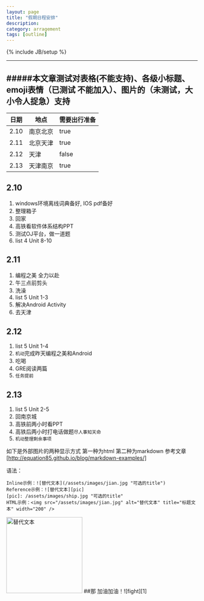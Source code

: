 ```yaml
---
layout: page
title: "假期日程安排"
description: 
category: arragement
tags: [outline]
---
```

{% include JB/setup %}


-------
#####本文章测试对表格(不能支持)、各级小标题、emoji表情（已测试 不能加入）、图片的（未测试，大小令人捉急）支持
----------

| 日期 | 地点 | 需要出行准备 |
|--------|-------|--------------------|
|2.10|南京北京|true
|2.11|北京天津|true
|2.12|天津|false
|2.13|天津南京|true

## 2.10 ##
1. windows环境离线词典备好, IOS pdf备好
2. 整理箱子
3. 回家
4. 高铁看软件体系结构PPT 
5. 测试OJ平台，做一道题
6. list 4 Unit 8-10

## 2.11 ##

1. 编程之美 全力以赴
2. 午三点前剪头
3. 洗澡
4. list 5 Unit 1-3
5. 解决Android Activity
6. 去天津

## 2.12 ##

1. list 5 Unit 1-4
2. `机动`完成昨天编程之美和Android
3. 吃喝
4. GRE阅读两篇
5. `任务提前`

## 2.13 ##

 1. list 5 Unit 2-5
 2. 回南京城
 3. 高铁前两小时看PPT
 4. 高铁后两小时打电话做题`尽人事知天命`
 5. `机动整理剩余事项`

如下是外部图片的两种显示方式
第一种为html
第二种为markdown
参考文章[http://equation85.github.io/blog/markdown-examples/]

语法：

    Inline示例：![替代文本](/assets/images/jian.jpg "可选的title")
    Reference示例：![替代文本][pic]
    [pic]: /assets/images/ship.jpg "可选的title"
    HTML示例：<img src="/assets/images/jian.jpg" alt="替代文本" title="标题文本" width="200" />

<img src="http://www.tvscoop.tv/CE+Thai+Boxing+040+shoot+1+Connor.jpg.jpg" alt="替代文本" title="标题文本" width="200" />
##那 加油加油！![fight][1]



  [1]: http://www.tvscoop.tv/CE+Thai+Boxing+040+shoot+1+Connor.jpg.jpg 